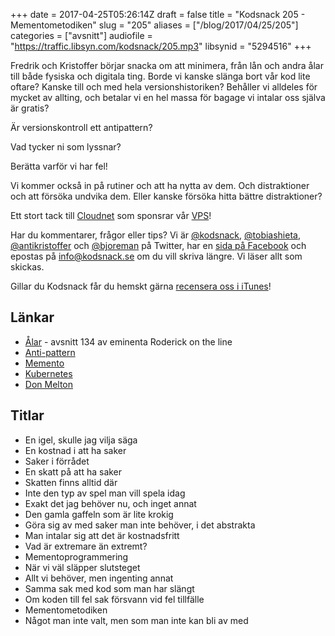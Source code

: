 +++
date = 2017-04-25T05:26:14Z
draft = false
title = "Kodsnack 205 - Mementometodiken"
slug = "205"
aliases = ["/blog/2017/04/25/205"]
categories = ["avsnitt"]
audiofile = "https://traffic.libsyn.com/kodsnack/205.mp3"
libsynid = "5294516"
+++

Fredrik och Kristoffer börjar snacka om att minimera, från lån och andra ålar till både fysiska och digitala ting. Borde vi kanske slänga bort vår kod lite oftare? Kanske till och med hela versionshistoriken? Behåller vi alldeles för mycket av allting, och betalar vi en hel massa för bagage vi intalar oss själva är gratis?

Är versionskontroll ett antipattern?

Vad tycker ni som lyssnar?

Berätta varför vi har fel!

Vi kommer också in på rutiner och att ha nytta av dem. Och distraktioner och att försöka undvika dem. Eller kanske försöka hitta bättre distraktioner?

Ett stort tack till [Cloudnet](http://www.cloudnet.se) som sponsrar vår [VPS](http://en.wikipedia.org/wiki/Virtual_private_server)!

Har du kommentarer, frågor eller tips? Vi är [@kodsnack](https://www.twitter.com/kodsnack), [@tobiashieta](https://www.twitter.com/tobiashieta), [@antikristoffer](https://www.twitter.com/antikristoffer) och [@bjoreman](https://www.twitter.com/bjoreman) på Twitter, har en [sida på Facebook](https://www.facebook.com/kodsnack) och epostas på [info@kodsnack.se](mailto:info@kodsnack.se) om du vill skriva längre. Vi läser allt som skickas.

Gillar du Kodsnack får du hemskt gärna [recensera oss i iTunes](http://itunes.apple.com/se/podcast/kodsnack/id561631498?l=en)!

## Länkar ##
* [Ålar](http://www.merlinmann.com/roderick/ep-134-a-minimum-of-eels.html) - avsnitt 134 av eminenta Roderick on the line
* [Anti-pattern](https://en.wikipedia.org/wiki/Anti-pattern)
* [Memento](https://en.wikipedia.org/wiki/Memento_%28film%29)
* [Kubernetes](https://en.wikipedia.org/wiki/Kubernetes)
* [Don Melton](https://donmelton.com/about/)

## Titlar ##
* En igel, skulle jag vilja säga
* En kostnad i att ha saker
* Saker i förrådet
* En skatt på att ha saker
* Skatten finns alltid där
* Inte den typ av spel man vill spela idag
* Exakt det jag behöver nu, och inget annat
* Den gamla gaffeln som är lite krokig
* Göra sig av med saker man inte behöver, i det abstrakta
* Man intalar sig att det är kostnadsfritt
* Vad är extremare än extremt?
* Mementoprogrammering
* När vi väl släpper slutsteget
* Allt vi behöver, men ingenting annat
* Samma sak med kod som man har slängt
* Om koden till fel sak försvann vid fel tillfälle
* Mementometodiken
* Något man inte valt, men som man inte kan bli av med